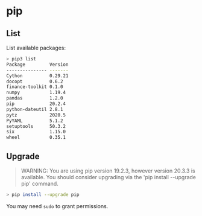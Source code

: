 # pip

## List

List available packages:

```sh
> pip3 list
Package         Version
--------------- -------
Cython          0.29.21
docopt          0.6.2
finance-toolkit 0.1.0
numpy           1.19.4
pandas          1.2.0
pip             20.2.4
python-dateutil 2.8.1
pytz            2020.5
PyYAML          5.1.2
setuptools      50.3.2
six             1.15.0
wheel           0.35.1
```

## Upgrade

> WARNING: You are using pip version 19.2.3, however version 20.3.3 is available.
> You should consider upgrading via the 'pip install --upgrade pip' command.

```sh
> pip install --upgrade pip
```

You may need `sudo` to grant permissions.
